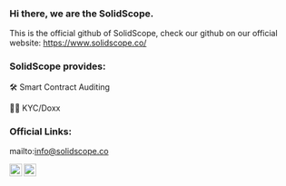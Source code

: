 ### Hi there, we are the SolidScope.

This is the official github of SolidScope, check our github on our official website: https://www.solidscope.co/

### SolidScope provides: 
🛠 Smart Contract Auditing

🦹‍♂️ KYC/Doxx

### Official Links:

mailto:info@solidscope.co

[<img align="left" alt="SolidScope | Twitter" width="22px" src="https://cdn.jsdelivr.net/npm/simple-icons@v3/icons/twitter.svg" />][twitter]
[<img align="left" alt="SolidScope | Telegram" width="22px" src="https://cdn.jsdelivr.net/npm/simple-icons@v3/icons/telegram.svg" />][telegram]
<br />

[twitter]: https://twitter.com/solidscopeco
[telegram]: https://t.me/solidscope
